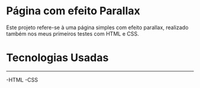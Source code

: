 # Página com efeito Parallax
Este projeto refere-se à uma página simples com efeito parallax, realizado também nos meus primeiros testes com HTML e CSS.

# Tecnologias Usadas
---
-HTML
-CSS

